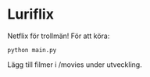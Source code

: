 # Luriflix
Netflix för trollmän!
För att köra: 
```{r, engine='bash', count_lines}
python main.py
```
Lägg till filmer i /movies under utveckling.
